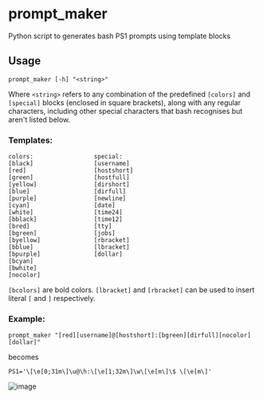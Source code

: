 # prompt_maker
Python script to generates bash PS1 prompts using template blocks

## Usage
`prompt_maker [-h] "<string>"`

Where `<string>` refers to any combination of the predefined `[colors]` and `[special]` blocks (enclosed in square brackets), along with any regular characters, including other special characters that bash recognises but aren't listed below.

### Templates:
```
colors:                 special:
[black]                 [username]
[red]                   [hostshort]
[green]                 [hostfull]
[yellow]                [dirshort]
[blue]                  [dirfull]
[purple]                [newline]
[cyan]                  [date]
[white]                 [time24]
[bblack]                [time12]
[bred]                  [tty]
[bgreen]                [jobs]
[byellow]               [rbracket]
[bblue]                 [lbracket]
[bpurple]               [dollar]
[bcyan]
[bwhite]
[nocolor]
```
`[bcolors]` are bold colors. `[lbracket]` and `[rbracket]` can be used to insert literal `[` and `]` respectively.

### Example:
`prompt_maker "[red][username]@[hostshort]:[bgreen][dirfull][nocolor][dollar]"`

becomes

`PS1='\[\e[0;31m\]\u@\h:\[\e[1;32m\]\w\[\e[m\]\$ \[\e[m\]'`

![image](https://user-images.githubusercontent.com/29720696/187603729-5585f543-eeb3-4dda-99fe-0308b4e48ad0.png)

